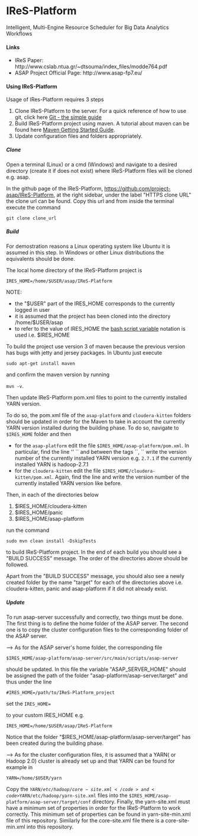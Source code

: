 # IReS-Platform
Intelligent, Multi-Engine Resource Scheduler for Big
Data Analytics Workflows

<h4>Links</h4>
<ul>
<li>IReS Paper: http://www.cslab.ntua.gr/~dtsouma/index_files/modde764.pdf </li>
<li>ASAP Project Official Page: http://www.asap-fp7.eu/</li>
</ul>
<h4>Using IReS-Platform</h4>
Usage of IRes-Platform requires 3 steps

<ol>
<li><bold>Clone</bold> IReS-Platform to the server. For a quick reference of how to use git, click here <a href="https://rogerdudler.github.io/git-guide/" target="_blank">Git - the simple guide</a>
<li><bold>Build</bold> IReS-Platform project using maven. A tutorial about maven can be found here <a href="https://maven.apache.org/guides/getting-started/" target="_blank">Maven Getting Started Guide</a>.</li>
<li><bold>Update</bold> configuration files and folders appropriately.</li>
</ol>

<h5>Clone</h5>
Open a terminal (Linux) or a cmd (Windows) and navigate to a desired directory (create it if does not exist) where IReS-Platform files will be cloned e.g. asap.

In the github page of the IReS-Platform, https://github.com/project-asap/IReS-Platform, at the right sidebar, under the label "HTTPS clone URL" the clone url can be found. Copy this url and from inside the terminal execute the command

<code>git clone clone_url</code>

<h5>Build</h5>
For demostration reasons a Linux operating system like Ubuntu it is assumed in this step. In Windows or other Linux distributions the equivalents should be done.

The local home directory of the IReS-Platform project is

<code>IRES_HOME=/home/$USER/asap/IReS-Platform</code>

NOTE: 

<ul>
<li>the "$USER" part of the IRES_HOME corresponds to the currently logged in user</li>
<li>it is assumed that the project has been cloned into the directory /home/$USER/asap</li>
<li>to refer to the value of IRES_HOME the <a href="http://tldp.org/HOWTO/Bash-Prog-Intro-HOWTO-5.html" target="_blank">bash script variable</a> notation is used i.e. $IRES_HOME
</ul>

To build the project use version 3 of maven because the previous version has bugs with jetty and jersey packages. In Ubuntu just execute

<code>sudo apt-get install maven</code>

and confirm the maven version by running

<code>mvn -v</code>.

Then update IReS-Platform pom.xml files to point to the currently installed YARN version.

To do so, the pom.xml file of the <code>asap-platform</code> and <code>cloudera-kitten</code> folders should be updated in order for the Maven to take in account the currently YARN version installed during the building phase. To do so, navigate to <code>$IRES_HOME</code> folder and then

<ul>
  <li>for the <code>asap-platform</code> edit the file <code>$IRES_HOME/asap-platform/pom.xml</code>. In particular, find the line '<hadoop.version>' `</hadoop.version>` and between the tags `<hadoop.version>`, `</hadoop.version>` write the version number of the currently installed YARN version e.g. <code><hadoop.version>2.7.1</hadoop.version></code> if the currently installed YARN is hadoop-2.7.1
  </li>
  <li>for the <code>cloudera-kitten</code> edit the file <code>$IRES_HOME/cloudera-kitten/pom.xml</code>. Again, find the line <code><hadoop.version></hadoop.version></code> and write the version number of the currently installed YARN version like before.
  </li>
</ul>

Then, in each of the directories below

<ol>
<li>$IRES_HOME/cloudera-kitten</li>
<li>$IRES_HOME/panic</li>
<li>$IRES_HOME/asap-platform</li>
</ol>

run the command

<code>sudo mvn clean install -DskipTests</code>

to build IReS-Platform project. In the end of each build you should see a "BUILD SUCCESS" message. The order of the directories above should be followed.

Apart from the "BUILD SUCCESS" message, you should also see a newly created folder by the name "target" for each of the directories above i.e. cloudera-kitten, panic and asap-platform if it did not already exist.

<h5>Update</h5>
To run asap-server successfully and correctly, two things must be done. The first thing is to define the home folder of the ASAP server. The second one is to copy the cluster configuration files to the corresponding folder of the ASAP server.

--> As for the ASAP server's home folder, the corresponding file

<code>$IRES_HOME/asap-platform/asap-server/src/main/scripts/asap-server</code>

should be updated. In this file the variable "ASAP_SERVER_HOME" should be assigned the path of the folder "asap-platform/asap-server/target" and thus under the line

<code>#IRES_HOME=/path/to/IReS-Platform_project</code>

set the
<code>IRES_HOME=</code>

to your custom IRES_HOME e.g.

<code>IRES_HOME=/home/$USER/asap/IReS-Platform</code>

Notice that the folder "$IRES_HOME/asap-platform/asap-server/target" has been created during the building phase.

--> As for the cluster configuration files, it is assumed that a YARN( or Hadoop 2.0) cluster is already set up and that YARN can be found for example in

<code>YARN=/home/$USER/yarn</code>

Copy the <code>$YARN/etc/hadoop/core-site.xml</code> and <code>$YARN/etc/hadoop/yarn-site.xml</code> files into the <code>$IRES_HOME/asap-platform/asap-server/target/conf</code> directory. Finally, the yarn-site.xml must have a minimum set of properties in order for the IReS-Platform to work correctly. This minimum set of properties can be found in yarn-site-min.xml file of this repository. Similarly for the core-site.xml file there is a core-site-min.xml into this repository.

